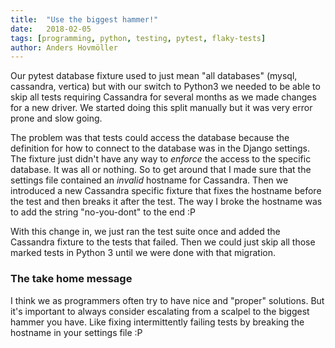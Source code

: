 ```yaml
---
title:	"Use the biggest hammer!"
date:	2018-02-05
tags: [programming, python, testing, pytest, flaky-tests]
author: Anders Hovmöller
---
```


  Our pytest database fixture used to just mean "all databases" (mysql, cassandra, vertica) but with our switch to Python3 we needed to be able to skip all tests requiring Cassandra for several months as we made changes for a new driver. We started doing this split manually but it was very error prone and slow going.

The problem was that tests could access the database because the definition for how to connect to the database was in the Django settings. The fixture just didn't have any way to *enforce* the access to the specific database. It was all or nothing. So to get around that I made sure that the settings file contained an *invalid* hostname for Cassandra. Then we introduced a new Cassandra specific fixture that fixes the hostname before the test and then breaks it after the test. The way I broke the hostname was to add the string "no-you-dont" to the end :P

With this change in, we just ran the test suite once and added the Cassandra fixture to the tests that failed. Then we could just skip all those marked tests in Python 3 until we were done with that migration.

### The take home message

I think we as programmers often try to have nice and "proper" solutions. But it's important to always consider escalating from a scalpel to the biggest hammer you have. Like fixing intermittently failing tests by breaking the hostname in your settings file :P
